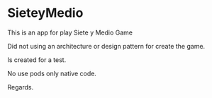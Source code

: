 # SieteyMedio
This is an app for play Siete y Medio Game

Did not using an architecture or design pattern for create the game. 

Is created for a test. 

No use pods only native code.

Regards.



